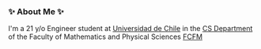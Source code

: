 ### ✨ About Me ✨
I'm a 21 y/o Engineer student at [Universidad de Chile](https://uchile.cl) in the [CS Department](https://www.dcc.uchile.cl) of the Faculty of Mathematics and Physical Sciences [FCFM](https://ingenieria.uchile.cl)

<!--
**MelonSodaCat/MelonSodaCat** is a ✨ _special_ ✨ repository because its `README.md` (this file) appears on your GitHub profile.

Here are some ideas to get you started:

- 🔭 I’m currently working on ...
- 🌱 I’m currently learning ...
- 👯 I’m looking to collaborate on ...
- 🤔 I’m looking for help with ...
- 💬 Ask me about ...
- 📫 How to reach me: ...
- 😄 Pronouns: ...
- ⚡ Fun fact: ...
-->
